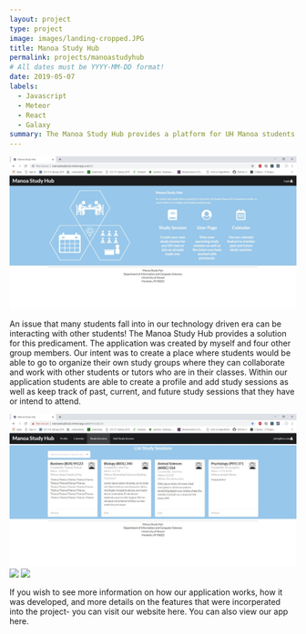 ```yaml
---
layout: project
type: project
image: images/landing-cropped.JPG
title: Manoa Study Hub
permalink: projects/manoastudyhub
# All dates must be YYYY-MM-DD format!
date: 2019-05-07
labels:
  - Javascript
  - Meteor
  - React
  - Galaxy
summary: The Manoa Study Hub provides a platform for UH Manoa students to utilize to organize study groups.
---
```


<img class="ui centered image" src="../images/landing-m3.JPG" width="700">

An issue that many students fall into in our technology driven era can be interacting with other students! The Manoa Study Hub provides a solution for this predicament. The application was created by myself and four other group members. Our intent was to create a place where students would be able to go to organize their own study groups where they can collaborate and work with other students or tutors who are in their classes. Within our application students are able to create a profile and add study sessions as well as keep track of past, current, and future study sessions that they have or intend to attend.

<img class="ui centered image" src="../images/liststudysessions-m3.JPG" width="700">
<img class="ui centered image" src="../images/addstudysessions-m3.JPG" width="700">
<img class="ui centered image" src="../images/editstudysessions-m3.JPG" width="700">

If you wish to see more information on how our application works, how it was developed, and more details on the features that were incorperated into the project- you can visit our website here. You can also view our app here.
